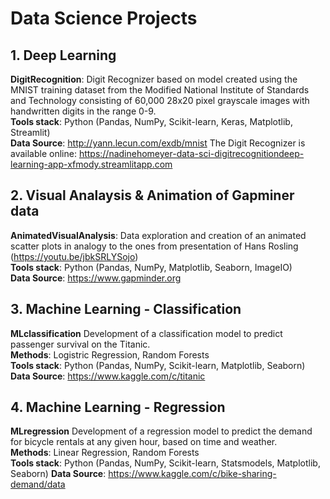 # Data Science Projects

## 1. Deep Learning
<b>DigitRecognition</b>: Digit Recognizer based on model created using the MNIST training dataset from the Modified National Institute of Standards and Technology consisting of 60,000 28x20 pixel grayscale images with handwritten digits in the range 0-9.<br>
<b>Tools stack</b>: Python (Pandas, NumPy, Scikit-learn, Keras, Matplotlib, Streamlit)<br>
<b> Data Source</b>: http://yann.lecun.com/exdb/mnist
The Digit Recognizer is available online: https://nadinehomeyer-data-sci-digitrecognitiondeep-learning-app-xfmody.streamlitapp.com

## 2. Visual Analaysis & Animation of Gapminer data
<b>AnimatedVisualAnalysis</b>: Data exploration and creation of an animated scatter plots in analogy to the ones from presentation of Hans Rosling (https://youtu.be/jbkSRLYSojo)<br>
<b>Tools stack</b>: Python (Pandas, NumPy, Matplotlib, Seaborn, ImageIO)<br>
<b>Data Source</b>: https://www.gapminder.org

## 3. Machine Learning - Classification
<b>MLclassification</b> Development of a classification model to predict passenger survival on the Titanic.<br>
<b>Methods</b>: Logistric Regression, Random Forests<br>
<b>Tools stack</b>: Python (Pandas, NumPy, Scikit-learn, Matplotlib, Seaborn)<br>
<b> Data Source</b>: https://www.kaggle.com/c/titanic

## 4. Machine Learning - Regression
<b>MLregression</b> Development of a regression model to predict the demand for bicycle rentals at any given hour, based on time and weather.<br>
<b>Methods</b>: Linear Regression, Random Forests<br>
<b>Tools stack</b>: Python (Pandas, NumPy, Scikit-learn, Statsmodels, Matplotlib, Seaborn)
<b>Data Source</b>: https://www.kaggle.com/c/bike-sharing-demand/data
